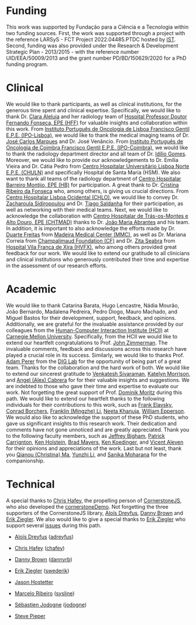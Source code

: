 # Funding

This work was supported by Fundação para a Ciência e a Tecnologia within two funding sources. First, the work was supported through a project with the reference LARSyS - FCT Project 2022.04485.PTDC hosted by [IST](http://tecnico.ulisboa.pt/). Second, funding was also provided under the Research & Development Strategic Plan - 2013/2015 - with the reference number UID/EEA/50009/2013 and the grant number PD/BD/150629/2020 for a PhD funding program.

# Clinical

We would like to thank participants, as well as clinical institutions, for the generous time spent and clinical expertise. Specifically, we would like to thank Dr. [Clara Aleluia](https://www.linkedin.com/in/dra-clara-aleluia-morais-aleluia-98856585/) and her radiology team of [Hospital Professor Doutor Fernando Fonseca, EPE (HFF)](https://hff.min-saude.pt/) for valuable insights and collaboration within this work. From [Instituto Português de Oncologia de Lisboa Francisco Gentil E.P.E. (IPO-Lisboa)](https://www.ipolisboa.min-saude.pt/), we would like to thank the medical imaging teams of Dr. [José Carlos Marques](https://www.linkedin.com/in/jos%C3%A9-carlos-marques-5a62b611a) and Dr. José Venâncio. From [Instituto Português de Oncologia de Coimbra Francisco Gentil E.P.E. (IPO-Coimbra)](https://www.ipocoimbra.min-saude.pt/), we would like to thank the radiology department director and all team of Dr. [Idílio Gomes](https://www.linkedin.com/in/idilio-gomes-b26381a3). Moreover, we would like to provide our acknowledgements to Dr. Emília Vieira and Dr. Cátia Pedro from [Centro Hospitalar Universitário Lisboa Norte E.P.E. (CHULN)](https://www.chln.min-saude.pt/) and specifically Hospital de Santa Maria (HSM). We also want to thank all teams of the radiology department of [Centro Hospitalar Barreiro Montijo, EPE (HB)](http://www.chbm.min-saude.pt/) for participation. A great thank to Dr. [Cristina Ribeiro da Fonseca](https://www.linkedin.com/in/cristina-ribeiro-da-fonseca-7bb43a10b) who, among others, is giving us crucial directions. From [Centro Hospitalar Lisboa Ocidental (CHLO)](https://www.chlo.min-saude.pt/), we would like to convey Dr. [Zacharoula Sidiropoulou](https://www.linkedin.com/in/zacharoula-sidiropoulou-2964a013) and Dr. [Tiago Saldanha](https://www.linkedin.com/in/tiago-saldanha-510007163) for their participation, as well as networking with their medical teams. Next, we would like to acknowledge the collaboration with [Centro Hospitalar de Trás-os-Montes e Alto Douro, EPE (CHTMAD)](https://www.chtmad.min-saude.pt/) thanks to Dr. [João Maria Abrantes](https://www.linkedin.com/in/joaoabrantespt) and his team. In addition, it is important to also acknowledge the efforts made by Dr. [Duarte Freitas](https://www.grupohpa.com/pt/medicos/doctor/duarte-doria-freitas/) from [Madeira Medical Center (MMC)](https://www.grupohpa.com/pt/unidades/madeira/clinicas/madeira-medical-center/), as well as Dr. Mariana Correia from [Champalimaud Foundation (CF)](https://www.fchampalimaud.org) and Dr. [Zita Seabra](https://www.linkedin.com/in/zita-seabra-530ba116) from [Hospital Vila Franca de Xira (HVFX)](https://www.hospitalvilafrancadexira.pt), who among others provided great feedback for our work. We would like to extend our gratitude to all clinicians and clinical institutions who generously contributed their time and expertise in the assessment of our research efforts.

# Academic

We would like to thank Catarina Barata, Hugo Lencastre, Nádia Mourão, João Bernardo, Madalena Pedreira, Pedro Diogo, Mauro Machado, and Miguel Bastos for their development, support, feedback, and opinions. Additionally, we are grateful for the invaluable assistance provided by our colleagues from the [Human-Computer Interaction Institute (HCII)](https://hcii.cmu.edu/) at [Carnegie Mellon University](http://cmu.edu/). Specifically, from the HCII we would like to extend our heartfelt congratulations to Prof. [John Zimmerman](https://hcii.cmu.edu/people/john-zimmerman). The invaluable comments, feedback and discussions across this research have played a crucial role in its success. Similarly, we would like to thanks Prof. [Adam Perer](https://hcii.cmu.edu/people/adam-perer) from the [DIG Lab](https://dig.cmu.edu/) for the opportunity of being part of a great team. Thanks for the collaboration and the hard work of both. We would like to extend our sincerest gratitude to [Venkatesh Sivaraman](https://hcii.cmu.edu/people/venkatesh-sivaraman), [Katelyn Morrison](https://hcii.cmu.edu/people/katelyn-morrison), and [Angel (Alex) Cabrera](https://hcii.cmu.edu/people/angel-alex-cabrera) for for their valuable insights and suggestions. We are indebted to those who gave their time and expertise to evaluate our work. Not forgetting the great support of Prof. [Dominik Moritz](https://hcii.cmu.edu/people/dominik-moritz) during this path. We would like to extend our heartfelt thanks to the following individuals for their contributions to this work, such as [Frank Elavsky](https://hcii.cmu.edu/people/frank-elavsky), [Conrad Borchers](https://hcii.cmu.edu/people/conrad-borchers), [Franklin (Mingzhe) Li](https://hcii.cmu.edu/people/franklin-mingzhe-li), [Neeta Khanuja](https://hcii.cmu.edu/people/neeta-khanuja), [William Epperson](https://hcii.cmu.edu/people/william-epperson). We would also like to acknowledge the support of these PhD students, who gave us significant insights to this research work. Their dedication and comments have not gone unnoticed and are greatly appreciated. Thank you to the following faculty  members, such as [Jeffrey Bigham](https://hcii.cmu.edu/people/jeffrey-bigham), [Patrick Carrignton](https://hcii.cmu.edu/people/patrick-carrington), [Ken Holstein](https://hcii.cmu.edu/people/ken-holstein), [Brad Mayers](https://hcii.cmu.edu/people/brad-myers), [Ken Koedinger](https://hcii.cmu.edu/people/ken-koedinger), and [Vicent Aleven](https://hcii.cmu.edu/people/vincent-aleven) for their opinions and appreciations of the work. Last but not least, thank you [Qianou (Christina) Ma](https://hcii.cmu.edu/people/qianou-christina-ma), [Yunzhi Li](https://hcii.cmu.edu/people/yunzhi-li), and [Sanika Moharana](https://hcii.cmu.edu/people/sanika-moharana) for the companionship.

# Technical

A special thanks to [Chris Hafey](https://www.linkedin.com/in/chafey/), the propelling person of [CornerstoneJS](https://cornerstonejs.org/), who also developed the [cornerstoneDemo](https://github.com/chafey/cornerstoneDemo). Not forgetting the three supporters of the CornerstoneJS library, [Aloïs Dreyfus](https://www.linkedin.com/in/alois-dreyfus), [Danny Brown](http://dannyrb.com/) and [Erik Ziegler](https://www.npmjs.com/~swederik). We also would like to give a special thanks to [Erik Ziegler](https://www.npmjs.com/~swederik) who support several [issues](https://groups.google.com/forum/#!forum/cornerstone-platform) during this path.

- [Aloïs Dreyfus](https://www.linkedin.com/in/alois-dreyfus) ([adreyfus](https://github.com/adreyfus))

- [Chris Hafey](https://www.linkedin.com/in/chafey/) ([chafey](https://github.com/chafey))

- [Danny Brown](http://dannyrb.com/) ([dannyrb](https://github.com/dannyrb))

- [Erik Ziegler](https://www.npmjs.com/~swederik) ([swederik](https://github.com/swederik))

- [Jason Hostetter](http://www.jasonhostetter.com/)

- [Marcelo Ribeiro](http://www.sysline.inf.br/) ([sysline](https://github.com/sysline))

- [Sébastien Jodogne](https://www.linkedin.com/in/jodogne/) ([jodogne](https://github.com/jodogne))

- [Steve Pieper](https://lmi.med.harvard.edu/people/steve-pieper)
